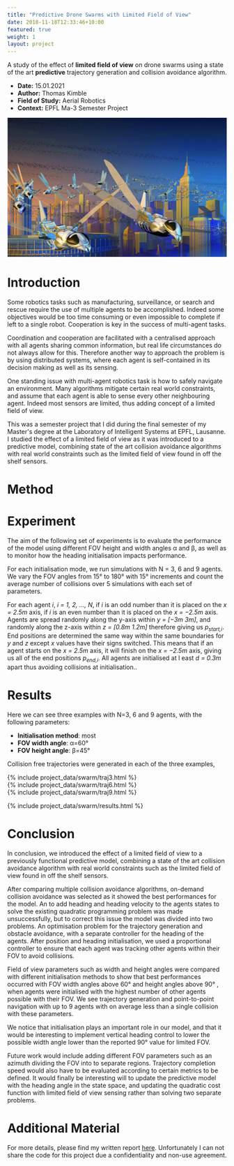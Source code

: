 ```yaml
---
title: "Predictive Drone Swarms with Limited Field of View"
date: 2018-11-18T12:33:46+10:00
featured: true
weight: 1
layout: project
---
```


A study of the effect of **limited field of view** on drone swarms using a state of the art **predictive** trajectory generation and collision avoidance algorithm.

* **Date:** 15.01.2021
* **Author:** Thomas Kimble
* **Field of Study:** Aerial Robotics
* **Context:** EPFL Ma-3 Semester Project


![Swarm](/images/project-images/swarm/swarm_intro.png)

# Introduction

Some robotics tasks such as manufacturing, surveillance, or search and rescue require the use of multiple agents to be accomplished. Indeed some objectives would be too time consuming or even impossible to complete if left to a single robot. Cooperation is key in the success of multi-agent tasks.

Coordination and cooperation are facilitated with a centralised approach with all agents sharing common information, but real life circumstances do not always allow for this. Therefore another way to approach the problem is by using distributed systems, where each agent is self-contained in its decision making as well as its sensing.

One standing issue with multi-agent robotics task is how to safely navigate an environment. Many algorithms mitigate certain real world constraints, and assume that each agent is able to sense every other neighbouring agent. Indeed most sensors are limited, thus adding concept of a limited field of view.

This was a semester project that I did during the final semester of my Master's degree at the Laboratory of Intelligent Systems at EPFL, Lausanne. I studied the effect of a limited field of view as it was introduced to a predictive model, combining state of the art collision avoidance algorithms with real world constraints such as the limited field of view found in off the shelf sensors.

# Method



# Experiment

The aim of the following set of experiments is to evaluate the performance of the model
using different FOV height and width angles α and β, as well as to monitor how  the heading
initialisation impacts performance.

For each initialisation mode, we run simulations with N = 3, 6 and 9 agents. We
vary the FOV angles from 15° to 180° with 15° increments and count the average number of collisions
over 5 simulations with each set of parameters.

For each agent *i*, *i = 1, 2, ..., N*, if *i* is an odd number than it is placed on the
*x = 2.5m* axis, if *i* is an even number than it is placed on the *x = −2.5m* axis. Agents
are spread randomly along the y-axis within *y = [−3m 3m]*, and randomly along the
z-axis within *z = [0.8m 1.2m]* therefore giving us *p<sub>start,i</sub>*. End positions are determined
the same way within the same boundaries for *y* and *z* except *x* values have their signs
switched. This means that if an agent starts on the *x = 2.5m* axis, it will finish on
the *x = −2.5m* axis, giving us all of the end positions *p<sub>end,i</sub>*. All agents are initialised at l
east *d = 0.3m* apart thus avoiding collisions at initialisation..

# Results

Here we can see three examples with N=3, 6 and 9 agents, with the following parameters:

* **Initialisation method**: most
* **FOV width angle**: α=60°
* **FOV height angle**: β=45°

Collision free trajectories were generated in each of the three examples,

<div class="container">
  <div class="column justify-content-start">
    <div class="col-12 order-1">
      {% include project_data/swarm/traj3.html %}
    </div>
    <div class="col-12 order-2">
      {% include project_data/swarm/traj6.html %}
    </div>
    <div class="col-12 order-3">
      {% include project_data/swarm/traj9.html %}
    </div>
  </div>
</div>

{% include project_data/swarm/results.html %}

# Conclusion

In conclusion, we introduced the effect of a limited field of view to a previously functional predictive model, combining a state of the art collision avoidance algorithm
with real world constraints such as the limited field of view found in off the shelf sensors.

After comparing multiple collision avoidance algorithms, on-demand collision avoidance was selected as it showed the best performances for the model. An to add heading
and heading velocity to the agents states to solve the existing quadratic programming
problem was made unsuccessfully, but to correct this issue the model was divided into
two problems. An optimisation problem for the trajectory generation and obstacle
avoidance, with a separate controller for the heading of the agents. After position and
heading initialisation, we used a proportional controller to ensure that each agent was
tracking other agents within their FOV to avoid collisions.

Field of view parameters such as width and height angles were compared with different initialisation methods to show that best performances occurred with FOV width
angles above 60° and height angles above 90°
, when agents were initialised with the
highest number of other agents possible with their FOV. We see trajectory generation
and point-to-point navigation with up to 9 agents with on average less than a single
collision with these parameters.

We notice that initialisation plays an important role in our model, and that it would
be interesting to implement vertical heading control to lower the possible width angle
lower than the reported 90° value for limited FOV.

Future work would include adding different FOV parameters such as an azimuth
dividing the FOV into to separate regions. Trajectory completion speed would also
have to be evaluated according to certain metrics to be defined. It would finally be
interesting will to update the predictive model with the heading angle in the state
space, and updating the quadratic cost function with limited field of view sensing
rather than solving two separate problems.

# Additional Material

For more details, please find my written report <a href="/images/project-images/swarm/swarm_report.pdf" target="_blank">here</a>. Unfortunately I can not share the code for this project due a confidentiality and non-use agreement.
